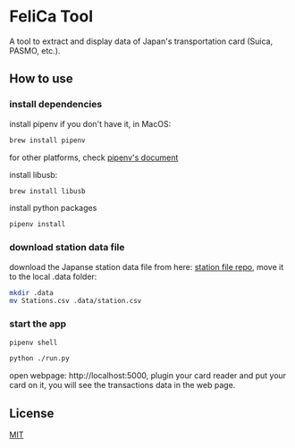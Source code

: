 # FeliCa Tool

A tool to extract and display data of Japan's transportation card (Suica, PASMO, etc.).

## How to use

### install dependencies

install pipenv if you don't have it, in MacOS:
```bash
brew install pipenv
```

for other platforms, check [pipenv's document](https://github.com/pypa/pipenv#installation)

install libusb:
```bash
brew install libusb
```

install python packages
```bash
pipenv install
```

### download station data file

download the Japanse station data file from here: [station file repo](), move it to the local .data folder:
```bash
mkdir .data
mv Stations.csv .data/station.csv
```

### start the app

```bash
pipenv shell

python ./run.py
```

open webpage: http://localhost:5000, plugin your card reader and put your card on it, you will see the transactions
data in the web page.

## License

[MIT](LICENSE)
